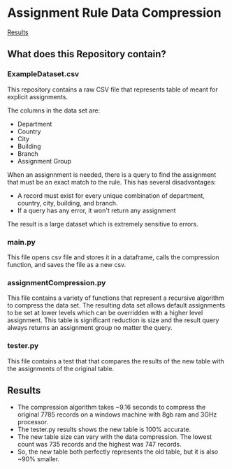 # Assignment Rule Data Compression
[Results](#results)

## What does this Repository contain?
### ExampleDataset.csv
This repository contains a raw CSV file that represents table of meant for explicit assignments. 

The columns in the data set are:
   - Department
   - Country
   - City
   - Building
   - Branch
   - Assignment Group

When an assignnment is needed, there is a query to find the assignment that must be an exact match to the rule. This has several disadvantages: 
 - A record must exist for every unique combination of department, country, city, building, and branch. 
 - If a query has any error, it won't return any assignment

The result is a large dataset which is extremely sensitive to errors. 

### main.py
This file opens csv file and stores it in a dataframe, calls the compression function, and saves the file as a new csv. 

### assignmentCompression.py
This file contains a variety of functions that represent a recursive algorithm to compress the data set. The resulting data set allows default assignments to be set at lower levels which can be overridden with a higher level assignment. This table is significant reduction is size and the result query always returns an assignment group no matter the query.

### tester.py
This file contains a test that that compares the results of the new table with the assignments of the original table. 

## Results
 - The compression algorithm takes ~9.16 seconds to compress the original 7785 records on a windows machine with 8gb ram and 3GHz processor. 
 - The tester.py results shows the new table is 100% accurate. 
 - The new table size can vary with the data compression. The lowest count was 735 records and the highest was 747 records. 
 - So, the new table both perfectly represents the old table, but it is also ~90% smaller. 

